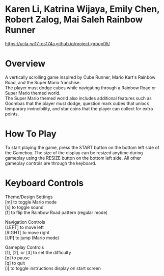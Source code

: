 Karen Li, Katrina Wijaya, Emily Chen, Robert Zalog, Mai Saleh
Rainbow Runner
=============================================================
https://ucla-wi17-cs174a.github.io/project-group05/

Overview
=========
A vertically scrolling game inspired by Cube Runner, Mario Kart's Rainbow Road, and the Super Mario franchise.  
The player must dodge cubes while navigating through a Rainbow Road or Super Mario themed world.  
The Super Mario themed world also includes additional features such as Goombas that the player must dodge, question mark cubes that unlock temporary invincibility, and star coins that the player can collect for extra points.

How To Play
===========
To start playing the game, press the START button on the bottom left side of the Gameboy. The size of the display can be resized anytime during gameplay using the RESIZE button on the bottom left side. All other gameplay controls are through the keyboard.

Keyboard Controls
=================
Theme/Design Settings  
	[m] to toggle Mario mode  
	[s] to toggle sound  
	[f] to flip the Rainbow Road pattern (regular mode)  

Navigation Controls  
	[LEFT] to move left  
	[RIGHT] to move right  
	[UP] to jump (Mario mode)  

Gameplay Controls  
	[1], [2], or [3] to set the difficulty  
	[p] to pause  
	[q] to quit  
	[i] to toggle instructions display on start screen  
